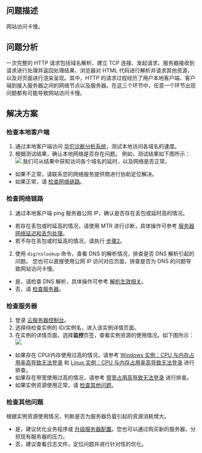 ## 问题描述

网站访问卡慢。

## 问题分析

一次完整的 HTTP 请求包括域名解析、建立 TCP 连接、发起请求、服务器接收到请求进行处理并返回处理结果、浏览器对 HTML 代码进行解析并请求其他资源，以及对页面进行渲染呈现。其中，HTTP 的请求过程经历了用户本地客户端、客户端到接入服务器之间的网络节点以及服务器。在这三个环节中，任意一个环节出现问题都有可能导致网站访问卡慢。

## 解决方案

### 检查本地客户端
1. 通过本地客户端访问 [华佗诊断分析系统](https://ping.huatuo.qq.com/)，测试本地访问各域名的速度。
2. 根据测试结果，确认本地网络是否存在问题。
例如，测试结果如下图所示：
![](https://main.qcloudimg.com/raw/790d0014297ed58582484c8b742be848.png)
我们可从结果中获知访问各个域名的延时，以及网络是否正常。
 - 如果不正常，请联系您的网络服务提供商进行协助定位解决。
 - 如果正常，请 [检查网络链路](#CheckNetworkLink)。


### 检查网络链路[](id:CheckNetworkLink)

1. 通过本地客户端 ping 服务器公网 IP，确认是否存在丢包或延时高的情况。
 - 若存在丢包或时延高的情况，请使用 MTR 进行诊断，具体操作可参考 [服务器网络延迟和丢包处理](https://cloud.tencent.com/document/product/213/14638)。
 - 若不存在丢包或时延高的情况，请执行 [步骤2](#CheckNetworkLink_step2)。
2. [](id:CheckNetworkLink_step2)使用 `dig/nslookup` 命令，查看 DNS 的解析情况，排查是否 DNS 解析引起的问题。
您也可以直接使用公网 IP 访问对应页面，排查是否为 DNS 的问题导致网站访问卡慢。
 - 是，请检查 DNS 解析，具体操作可参考 [解析生效相关](https://cloud.tencent.com/document/product/302/30597)。
 - 否，请 [检查服务器](#CheckServer)。


### 检查服务器[](id:CheckServer)

1. 登录 [云服务器控制台](https://console.cloud.tencent.com/cvm/index)。
2. 选择待检查实例的 ID/实例名，进入该实例详情页面。
3. 在实例的详情页面，选择**监控**页签，查看实例资源的使用情况。如下图所示：
![](https://main.qcloudimg.com/raw/c36fcea660fcf4d81bdd4cfd6549f137.png)
 - 如果存在 CPU/内存使用过高的情况，请参考 [Windows 实例：CPU 与内存占用率高导致无法登录](https://cloud.tencent.com/document/product/213/10233) 和 [Linux 实例：CPU 与内存占用率高导致无法登录](https://cloud.tencent.com/document/product/213/10310) 进行排查。
 - 如果存在带宽使用过高的情况，请参考 [带宽占用高导致无法登录](https://cloud.tencent.com/document/product/213/10334) 进行排查。 
 - 如果实例资源使用正常，请 [检查其他问题](#CheckOtherProblems)。


### 检查其他问题[](id:CheckOtherProblems)

根据实例资源使用情况，判断是否为服务器负载引起的资源消耗增大。
 - 是，建议优化业务程序或 [升级服务器配置](https://cloud.tencent.com/document/product/213/2178)。您也可以通过购买新的服务器，分担现有服务器的压力。
 - 否，建议查看日志文件，定位问题并进行针对性的优化。



